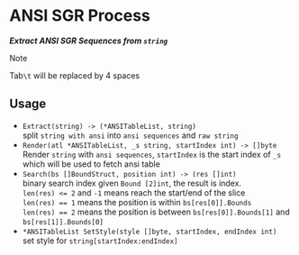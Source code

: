 # ANSI SGR Process

**_Extract ANSI SGR Sequences from `string`_**

> [!NOTE]
> Tab`\t` will be replaced by 4 spaces` `

## Usage

- `Extract(string) -> (*ANSITableList, string)`  
  split `string with ansi` into `ansi sequences` and `raw string`
- `Render(atl *ANSITableList, _s string, startIndex int) -> []byte`  
  Render `string` with `ansi sequences`, `startIndex` is the start index of `_s` which will be used to fetch ansi table
- `Search(bs []BoundStruct, position int) -> (res []int)`  
  binary search index given `Bound [2]int`, the result is index.  
  `len(res) <= 2` and `-1` means reach the start/end of the slice  
  `len(res) == 1` means the position is within `bs[res[0]].Bounds`  
  `len(res) == 2` means the position is between `bs[res[0]].Bounds[1]` and `bs[res[1]].Bounds[0]`
- `*ANSITableList SetStyle(style []byte, startIndex, endIndex int)`  
  set style for `string[startIndex:endIndex]`
